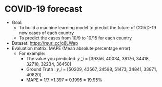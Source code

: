 # COVID-19 forecast
- Goal: 
  - To build a machine learning model to predict the future of COIVD-19 new cases of each country
  - To predict the cases from 10/9 to 10/15 for each country
- Dataset: https://reurl.cc/q8LWap
- Evaluation matrix: MAPE (Mean absolute percentage error)
  - For example: 
    - The value you predicted: 𝑦 ̂_𝑖 = [39356, 40034, 38176, 34418, 32710, 32234, 36450]                 
    - Ground Truth : 𝑦_𝑖  = [50209, 43567, 24598, 51473, 34841, 33871, 40820]
    - MAPE = 1/7 *1.397 = 0.1995 = 19.95%
